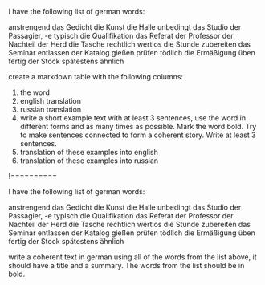 I have the following list of german words:

anstrengend
das Gedicht
die Kunst
die Halle
unbedingt
das Studio
der Passagier, -e
typisch
die Qualifikation
das Referat
der Professor
der Nachteil
der Herd
die Tasche
rechtlich
wertlos
die Stunde
zubereiten
das Seminar
entlassen
der Katalog
gießen
prüfen
tödlich
die Ermäßigung
üben
fertig
der Stock
spätestens
ähnlich

create a markdown table with the following columns:

1. the word
2. english translation
3. russian translation
4. write a short example text with at least 3 sentences, use the word in different forms and as many times as possible. Mark the word bold. Try to make sentences connected to form a coherent story. Write at least 3 sentences.
5. translation of these examples into english
6. translation of these examples into russian

!==========


I have the following list of german words:

anstrengend
das Gedicht
die Kunst
die Halle
unbedingt
das Studio
der Passagier, -e
typisch
die Qualifikation
das Referat
der Professor
der Nachteil
der Herd
die Tasche
rechtlich
wertlos
die Stunde
zubereiten
das Seminar
entlassen
der Katalog
gießen
prüfen
tödlich
die Ermäßigung
üben
fertig
der Stock
spätestens
ähnlich

write a coherent text in german using all of the words from the list above, it should have a title and a summary. The words from the list should be in bold.